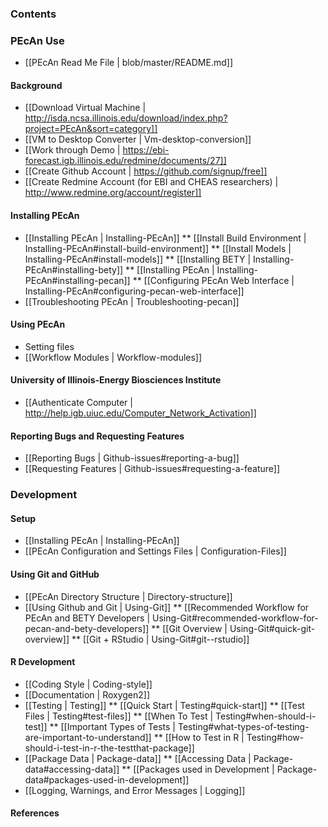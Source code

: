 ### Contents

### PEcAn Use
* [[PEcAn Read Me File | blob/master/README.md]]

#### Background
* [[Download Virtual Machine | http://isda.ncsa.illinois.edu/download/index.php?project=PEcAn&sort=category]]
* [[VM to Desktop Converter | Vm-desktop-conversion]]
* [[Work through Demo | https://ebi-forecast.igb.illinois.edu/redmine/documents/27]]
* [[Create Github Account | https://github.com/signup/free]]
* [[Create Redmine Account (for EBI and CHEAS researchers) | http://www.redmine.org/account/register]]

#### Installing PEcAn
* [[Installing PEcAn | Installing-PEcAn]]
  ** [[Install Build Environment | Installing-PEcAn#install-build-environment]]
  ** [[Install Models | Installing-PEcAn#install-models]]
  ** [[Installing BETY | Installing-PEcAn#installing-bety]]
  ** [[Installing PEcAn | Installing-PEcAn#installing-pecan]]
  ** [[Configuring PEcAn Web Interface | Installing-PEcAn#configuring-pecan-web-interface]]
* [[Troubleshooting PEcAn | Troubleshooting-pecan]]

#### Using PEcAn 
* Setting files
* [[Workflow Modules | Workflow-modules]]

#### University of Illinois-Energy Biosciences Institute 
* [[Authenticate Computer | http://help.igb.uiuc.edu/Computer_Network_Activation]]

#### Reporting Bugs and Requesting Features
* [[Reporting Bugs | Github-issues#reporting-a-bug]]
* [[Requesting Features | Github-issues#requesting-a-feature]]

### Development

#### Setup
* [[Installing PEcAn | Installing-PEcAn]]
* [[PEcAn Configuration and Settings Files | Configuration-Files]]

#### Using Git and GitHub
* [[PEcAn Directory Structure | Directory-structure]]
* [[Using Github and Git | Using-Git]]
  ** [[Recommended Workflow for PEcAn and BETY Developers | Using-Git#recommended-workflow-for-pecan-and-bety-developers]]
  ** [[Git Overview | Using-Git#quick-git-overview]]
  ** [[Git + RStudio | Using-Git#git--rstudio]]

#### R Development

* [[Coding Style | Coding-style]]
* [[Documentation | Roxygen2]]
* [[Testing | Testing]]
  ** [[Quick Start | Testing#quick-start]]
  ** [[Test Files | Testing#test-files]]
  ** [[When To Test | Testing#when-should-i-test]]
  ** [[Important Types of Tests | Testing#what-types-of-testing-are-important-to-understand]]
  ** [[How to Test in R | Testing#how-should-i-test-in-r-the-testthat-package]]
* [[Package Data | Package-data]]
  ** [[Accessing Data | Package-data#accessing-data]]
  ** [[Packages used in Development | Package-data#packages-used-in-development]]
* [[Logging, Warnings, and Error Messages | Logging]]

#### References
